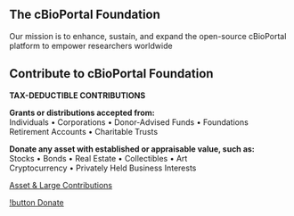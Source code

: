 ## The cBioPortal Foundation

Our mission is to enhance, sustain, and expand the open-source cBioPortal platform to empower researchers worldwide

## Contribute to cBioPortal Foundation

**TAX-DEDUCTIBLE CONTRIBUTIONS**

**Grants or distributions accepted from:**  
Individuals • Corporations • Donor-Advised Funds • Foundations  
Retirement Accounts • Charitable Trusts

**Donate any asset with established or appraisable value, such as:**  
Stocks • Bonds • Real Estate • Collectibles • Art  
Cryptocurrency • Privately Held Business Interests  

[Asset & Large Contributions](https://lohas.org/client/cbioportal-foundation/#donation_form)

[!button Donate](https://abqwvktl.donorsupport.co/page/FUNFLDNZDHK)
